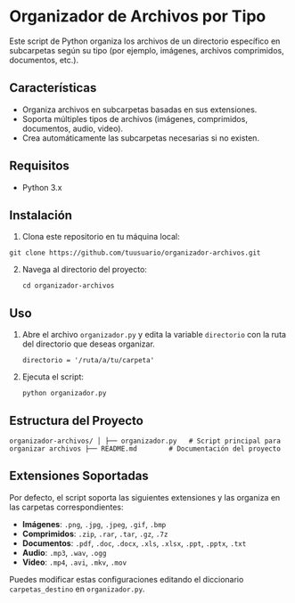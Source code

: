 
# Organizador de Archivos por Tipo

Este script de Python organiza los archivos de un directorio específico en subcarpetas según su tipo (por ejemplo, imágenes, archivos comprimidos, documentos, etc.).

## Características

- Organiza archivos en subcarpetas basadas en sus extensiones.
- Soporta múltiples tipos de archivos (imágenes, comprimidos, documentos, audio, video).
- Crea automáticamente las subcarpetas necesarias si no existen.

## Requisitos

- Python 3.x

## Instalación

1. Clona este repositorio en tu máquina local:



`
    git clone https://github.com/tuusuario/organizador-archivos.git
    `

2. Navega al directorio del proyecto:

    `
    cd organizador-archivos
    `

## Uso

1. Abre el archivo `organizador.py` y edita la variable `directorio` con la ruta del directorio que deseas organizar.

    `
    directorio = '/ruta/a/tu/carpeta'
    `

2. Ejecuta el script:

    `
    python organizador.py
    `

## Estructura del Proyecto

`
organizador-archivos/
│
├── organizador.py   # Script principal para organizar archivos
├── README.md        # Documentación del proyecto
`

## Extensiones Soportadas

Por defecto, el script soporta las siguientes extensiones y las organiza en las carpetas correspondientes:

- **Imágenes**: `.png`, `.jpg`, `.jpeg`, `.gif`, `.bmp`
- **Comprimidos**: `.zip`, `.rar`, `.tar`, `.gz`, `.7z`
- **Documentos**: `.pdf`, `.doc`, `.docx`, `.xls`, `.xlsx`, `.ppt`, `.pptx`, `.txt`
- **Audio**: `.mp3`, `.wav`, `.ogg`
- **Video**: `.mp4`, `.avi`, `.mkv`, `.mov`

Puedes modificar estas configuraciones editando el diccionario `carpetas_destino` en `organizador.py`.
